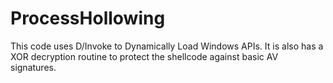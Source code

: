 # ProcessHollowing
This code uses D/Invoke to Dynamically Load Windows APIs. It is also has a XOR decryption routine to protect the shellcode against basic AV signatures.
